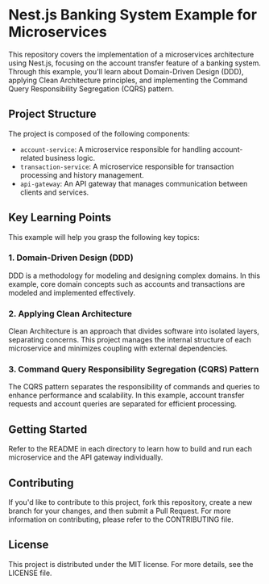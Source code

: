 # Nest.js Banking System Example for Microservices

This repository covers the implementation of a microservices architecture using Nest.js, focusing on the account transfer feature of a banking system. Through this example, you'll learn about Domain-Driven Design (DDD), applying Clean Architecture principles, and implementing the Command Query Responsibility Segregation (CQRS) pattern.

## Project Structure

The project is composed of the following components:

- `account-service`: A microservice responsible for handling account-related business logic.
- `transaction-service`: A microservice responsible for transaction processing and history management.
- `api-gateway`: An API gateway that manages communication between clients and services.

## Key Learning Points

This example will help you grasp the following key topics:

### 1. Domain-Driven Design (DDD)

DDD is a methodology for modeling and designing complex domains. In this example, core domain concepts such as accounts and transactions are modeled and implemented effectively.

### 2. Applying Clean Architecture

Clean Architecture is an approach that divides software into isolated layers, separating concerns. This project manages the internal structure of each microservice and minimizes coupling with external dependencies.

### 3. Command Query Responsibility Segregation (CQRS) Pattern

The CQRS pattern separates the responsibility of commands and queries to enhance performance and scalability. In this example, account transfer requests and account queries are separated for efficient processing.

## Getting Started

Refer to the README in each directory to learn how to build and run each microservice and the API gateway individually.

## Contributing

If you'd like to contribute to this project, fork this repository, create a new branch for your changes, and then submit a Pull Request. For more information on contributing, please refer to the CONTRIBUTING file.

## License

This project is distributed under the MIT license. For more details, see the LICENSE file.